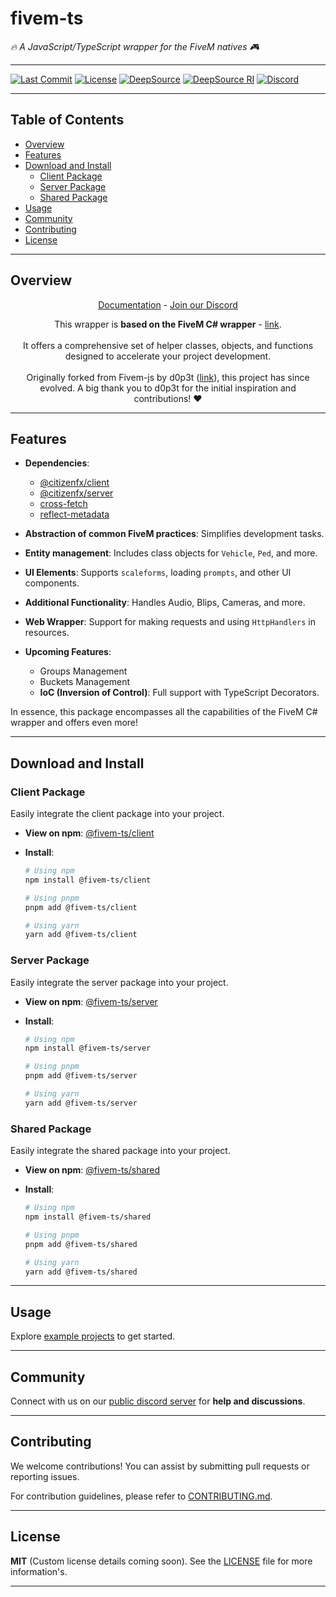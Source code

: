# fivem-ts

_🔥 A JavaScript/TypeScript wrapper for the FiveM natives 🎮_

---

[![Last Commit](https://img.shields.io/github/last-commit/Purpose-Dev/fivem-ts.svg?style=flat)](https://github.com/Purpose-Dev/fivem-ts/commits/main)
[![License](https://img.shields.io/badge/License-MIT-blue.svg?style=flat)](https://github.com/Purpose-Dev/fivem-ts/blob/main/LICENSE)
[![DeepSource](https://app.deepsource.com/gh/Purpose-Dev/fivem-ts.svg/?label=code+coverage&show_trend=true&token=2hNgZBbR-38Suxh234Im3_ck)](https://app.deepsource.com/gh/Purpose-Dev/fivem-ts/)
[![DeepSource RI](https://app.deepsource.com/gh/Purpose-Dev/fivem-ts.svg/?label=resolved+issues&show_trend=true&token=2hNgZBbR-38Suxh234Im3_ck)](https://app.deepsource.com/gh/Purpose-Dev/fivem-ts/)
[![Discord](https://img.shields.io/discord/1273215892238372895?label=Discord)](https://discord.gg/Rah7Bt4TeJ)

---

## Table of Contents

- [Overview](#overview)
- [Features](#features)
- [Download and Install](#download-and-install)
    - [Client Package](#client-package)
    - [Server Package](#server-package)
    - [Shared Package](#shared-package)
- [Usage](#usage)
- [Community](#community)
- [Contributing](#contributing)
- [License](#license)

---

## Overview

<p style="text-align: center;">
  <a href="https://purpose-dev.github.io/fivem-ts/">Documentation</a> -
  <a href="https://discord.gg/Rah7Bt4TeJ">Join our Discord</a>
</p>

<p style="text-align: center;">
  This wrapper is <strong>based on the FiveM C# wrapper</strong> - 
  <a href="https://github.com/citizenfx/fivem/tree/master/code/client/clrcore/External">link</a>.
  <br><br>
  It offers a comprehensive set of helper classes, objects, and functions designed to accelerate your project development.
  <br><br>
  Originally forked from Fivem-js by d0p3t (<a href="https://github.com/d0p3t/fivem-js">link</a>), 
  this project has since evolved. A big thank you to d0p3t for the initial inspiration and contributions! ❤️
</p>

---

## Features

- **Dependencies**:

    - [@citizenfx/client](https://www.npmjs.com/package/@citizenfx/client)
    - [@citizenfx/server](https://www.npmjs.com/package/@citizenfx/server)
    - [cross-fetch](https://www.npmjs.com/package/cross-fetch)
    - [reflect-metadata](https://www.npmjs.com/package/reflect-metadata)

- **Abstraction of common FiveM practices**: Simplifies development tasks.

- **Entity management**: Includes class objects for `Vehicle`, `Ped`, and more.

- **UI Elements**: Supports `scaleforms`, loading `prompts`, and other UI components.

- **Additional Functionality**: Handles Audio, Blips, Cameras, and more.

- **Web Wrapper**: Support for making requests and using `HttpHandlers` in resources.

- **Upcoming Features**:
    - Groups Management
    - Buckets Management
    - **IoC (Inversion of Control)**: Full support with TypeScript Decorators.

In essence, this package encompasses all the capabilities of the FiveM C# wrapper and offers even more!

---

## Download and Install

### Client Package

Easily integrate the client package into your project.

- **View on npm**: [@fivem-ts/client](https://www.npmjs.com/package/@fivem-ts/client)
- **Install**:

    ```bash
    # Using npm
    npm install @fivem-ts/client

    # Using pnpm
    pnpm add @fivem-ts/client

    # Using yarn
    yarn add @fivem-ts/client
    ```

### Server Package

Easily integrate the server package into your project.

- **View on npm**: [@fivem-ts/server](https://www.npmjs.com/package/@fivem-ts/server)
- **Install**:

    ```bash
    # Using npm
    npm install @fivem-ts/server

    # Using pnpm
    pnpm add @fivem-ts/server

    # Using yarn
    yarn add @fivem-ts/server
    ```

### Shared Package

Easily integrate the shared package into your project.

- **View on npm**: [@fivem-ts/shared](https://www.npmjs.com/package/@fivem-ts/shared)
- **Install**:

    ```bash
    # Using npm
    npm install @fivem-ts/shared

    # Using pnpm
    pnpm add @fivem-ts/shared

    # Using yarn
    yarn add @fivem-ts/shared
    ```

---

## Usage

Explore [example projects](./examples/README.md) to get started.

---

## Community

Connect with us on our [public discord server](https://discord.gg/Rah7Bt4TeJ) for **help and discussions**.

---

## Contributing

We welcome contributions! You can assist by submitting pull requests or reporting issues.

For contribution guidelines, please refer to [CONTRIBUTING.md](./CONTRIBUTING.md).

---

## License

**MIT** (Custom license details coming soon). See the [LICENSE](./LICENSE) file for more information's.

---
